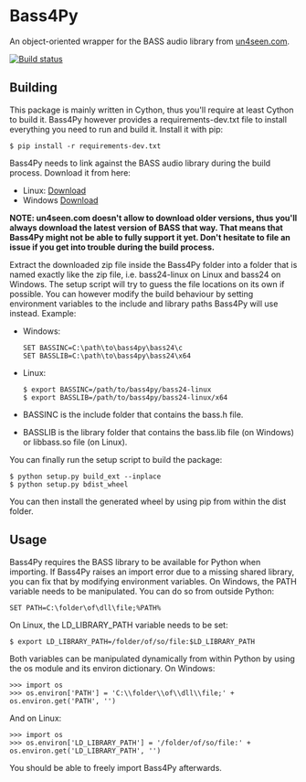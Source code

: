 # Bass4Py
An object-oriented wrapper for the BASS audio library from [un4seen.com](https://www.un4seen.com).

[![Build status](https://ci.appveyor.com/api/projects/status/wmoa6isbe8fdmg2c?svg=true)](https://ci.appveyor.com/project/timtam/bass4py)

## Building

This package is mainly written in Cython, thus you'll require at least 
Cython to build it. Bass4Py however provides a requirements-dev.txt file to 
install everything you need to run and build it. Install it with pip:

    $ pip install -r requirements-dev.txt

Bass4Py needs to link against the BASS audio library during the build process. 
Download it from here:

* Linux: [Download](https://www.un4seen.com/files/bass24-linux.zip)
* Windows [Download](https://www.un4seen.com/files/bass24.zip)

**NOTE: un4seen.com doesn't allow to download older versions, thus you'll 
always download the latest version of BASS that way. That means that Bass4Py 
might not be able to fully support it yet. Don't hesitate to file an issue if 
you get into trouble during the build process.**

Extract the downloaded zip file inside the Bass4Py folder into a folder that 
is named exactly like the zip file, i.e. bass24-linux on Linux and bass24 on 
Windows. The setup script will try to guess the file locations on its own if 
possible. You can however modify the build behaviour by setting environment 
variables to the include and library paths Bass4Py will use instead. Example:

* Windows:

      SET BASSINC=C:\path\to\bass4py\bass24\c
      SET BASSLIB=C:\path\to\bass4py\bass24\x64

* Linux:

      $ export BASSINC=/path/to/bass4py/bass24-linux
      $ export BASSLIB=/path/to/bass4py/bass24-linux/x64

* BASSINC is the include folder that contains the bass.h file.
* BASSLIB is the library folder that contains the bass.lib file (on Windows) or libbass.so file (on Linux).

You can finally run the setup script to build the package:

    $ python setup.py build_ext --inplace
    $ python setup.py bdist_wheel
  
You can then install the generated wheel by using pip from within the dist folder.

## Usage

Bass4Py requires the BASS library to be available for Python when importing. 
If Bass4Py raises an import error due to a missing shared library, you can fix 
that by modifying environment variables. On Windows, the PATH variable needs 
to be manipulated. You can do so from outside Python:

    SET PATH=C:\folder\of\dll\file;%PATH%

On Linux, the LD_LIBRARY_PATH variable needs to be set:

    $ export LD_LIBRARY_PATH=/folder/of/so/file:$LD_LIBRARY_PATH

Both variables can be manipulated dynamically from within Python by using the 
os module and its environ dictionary. On Windows:

    >>> import os
    >>> os.environ['PATH'] = 'C:\\folder\\of\\dll\\file;' + os.environ.get('PATH', '')

And on Linux:

    >>> import os
    >>> os.environ['LD_LIBRARY_PATH'] = '/folder/of/so/file:' + os.environ.get('LD_LIBRARY_PATH', '')

You should be able to freely import Bass4Py afterwards.
